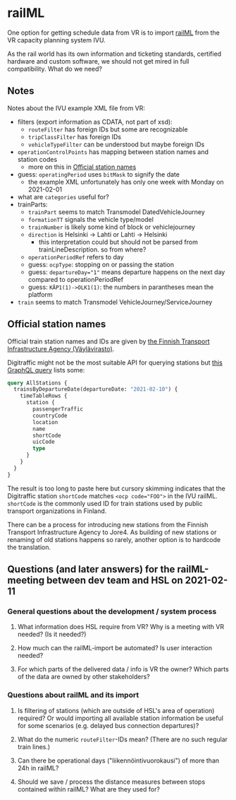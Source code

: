 # railML

One option for getting schedule data from VR is to import [railML](https://www.railml.org/) from the VR capacity planning system IVU.

As the rail world has its own information and ticketing standards, certified hardware and custom software, we should not get mired in full compatibility.
What do we need?

## Notes

Notes about the IVU example XML file from VR:
- filters (export information as CDATA, not part of xsd):
  - `routeFilter` has foreign IDs but some are recognizable
  - `tripClassFilter` has foreign IDs
  - `vehicleTypeFilter` can be understood but maybe foreign IDs
- `operationControlPoints` has mapping between station names and station codes
  - more on this in [Official station names](#official-station-names)
- guess: `operatingPeriod` uses `bitMask` to signify the date
  - the example XML unfortunately has only one week with Monday on 2021-02-01
- what are `categories` useful for?
- trainParts:
  - `trainPart` seems to match Transmodel DatedVehicleJourney
  - `formationTT` signals the vehicle type/model
  - `trainNumber` is likely some kind of block or vehiclejourney
  - `direction` is Helsinki -> Lahti or Lahti -> Helsinki
    - this interpretation could but should not be parsed from trainLineDescription. so from where?
  - `operationPeriodRef` refers to day
  - guess: `ocpType`: stopping on or passing the station
  - guess: `departureDay="1"` means departure happens on the next day compared to operationPeriodRef
  - guess: `KÄP1(1)->OLK1(1)`: the numbers in parantheses mean the platform
- `train` seems to match Transmodel VehicleJourney/ServiceJourney

## Official station names

Official train station names and IDs are given by [the Finnish Transport Infrastructure Agency (Väylävirasto)](https://julkaisut.vayla.fi/pdf12/vj_2019-25_luettelo_rautatieliikennepaikoista_web.pdf).

Digitraffic might not be the most suitable API for querying stations but [this GraphQL query](https://rata.digitraffic.fi/api/v2/graphql/graphiql?query=query%20AllStations%20%7B%0A%20%20trainsByDepartureDate(departureDate%3A%20%222021-02-10%22)%20%7B%0A%20%20%20%20timeTableRows%20%7B%0A%20%20%20%20%20%20station%20%7B%0A%20%20%20%20%20%20%20%20passengerTraffic%0A%20%20%20%20%20%20%20%20countryCode%0A%20%20%20%20%20%20%20%20location%0A%20%20%20%20%20%20%20%20name%0A%20%20%20%20%20%20%20%20shortCode%0A%20%20%20%20%20%20%20%20uicCode%0A%20%20%20%20%20%20%20%20type%0A%20%20%20%20%20%20%7D%0A%20%20%20%20%7D%0A%20%20%7D%0A%7D%0A&operationName=AllStations) lists some:
```graphql
query AllStations {
  trainsByDepartureDate(departureDate: "2021-02-10") {
    timeTableRows {
      station {
        passengerTraffic
        countryCode
        location
        name
        shortCode
        uicCode
        type
      }
    }
  }
}
```

The result is too long to paste here but cursory skimming indicates that the Digitraffic station `shortCode` matches `<ocp code="FOO">` in the IVU railML.
`shortCode` is the commonly used ID for train stations used by public transport organizations in Finland.

There can be a process for introducing new stations from the Finnish Transport Infrastructure Agency to Jore4.
As building of new stations or renaming of old stations happens so rarely, another option is to hardcode the translation.

## Questions (and later answers) for the railML-meeting between dev team and HSL on 2021-02-11

### General questions about the development / system process

1. What information does HSL require from VR?
Why is a meeting with VR needed? (Is it needed?)

2. How much can the railML-import be automated? Is user interaction needed?

3. For which parts of the delivered data / info is VR the owner? Which parts of the data are owned by other stakeholders?

### Questions about railML and its import

1. Is filtering of stations (which are outside of HSL's area of operation) required?
Or would importing all available station information be useful for some scenarios (e.g. delayed bus connection departures)?

2. What do the numeric `routeFilter`-IDs mean? (There are no such regular train lines.)

3. Can there be operational days ("liikennöintivuorokausi") of more than 24h in railML?

4. Should we save / process the distance measures between stops contained within railML? What are they used for?
